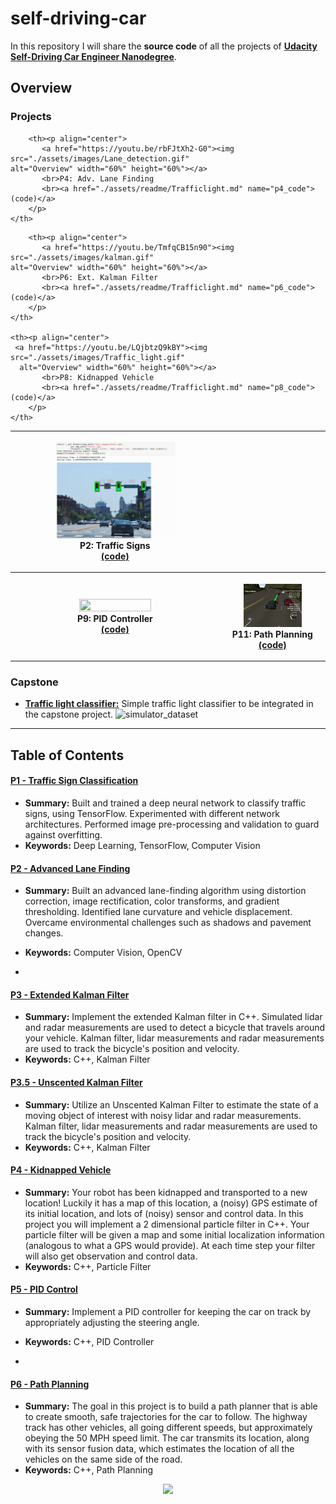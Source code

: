 # self-driving-car

In this repository I will share the **source code** of all the projects of **[Udacity Self-Driving Car Engineer Nanodegree](https://www.udacity.com/course/self-driving-car-engineer-nanodegree--nd013)**.

## Overview

### Projects

<table style="width:100%">
  <tr>
            <th><p align="center">
           <a href="https://youtu.be/MspewuQH75U"><img src="./assets/images/Traffic_light.gif" alt="Overview" width="60%" height="60%"></a>
           <br>P2: Traffic Signs
           <br><a href="./assets/readme/Trafficlight.md" name="p2_code">(code)</a>
        </p>
    </th>


        <th><p align="center">
           <a href="https://youtu.be/rbFJtXh2-G0"><img src="./assets/images/Lane_detection.gif"                         alt="Overview" width="60%" height="60%"></a>
           <br>P4: Adv. Lane Finding
           <br><a href="./assets/readme/Trafficlight.md" name="p4_code">(code)</a>
        </p>
    </th>

  </tr>
  <tr>

        <th><p align="center">
           <a href="https://youtu.be/TmfqCB15n90"><img src="./assets/images/kalman.gif"                         alt="Overview" width="60%" height="60%"></a>
           <br>P6: Ext. Kalman Filter
           <br><a href="./assets/readme/Trafficlight.md" name="p6_code">(code)</a>
        </p>
    </th>
    
    <th><p align="center">
     <a href="https://youtu.be/LQjbtzQ9kBY"><img src="./assets/images/Traffic_light.gif"                  
      alt="Overview" width="60%" height="60%"></a>
           <br>P8: Kidnapped Vehicle
           <br><a href="./assets/readme/Trafficlight.md" name="p8_code">(code)</a>
        </p>
    </th>

  </tr>
  <tr>
    <th><p align="center">
           <a href="https://youtu.be/zfI0fGNiUyQ"><img src="./assets/images/control_pid.gif alt="Overview" width="60%" height="60%"></a>
           <br>P9: PID Controller
           <br><a href="./assets/readme/Trafficlight.md" name="p9_code">(code)</a>
        </p>
    </th>

   <th><p align="center">
           <a href="https://youtu.be/dmCbIT4eON4"><img src="./assets/images/Planning.gif"                         alt="Overview" width="60%" height="60%"></a>
           <br>P11: Path Planning
           <br><a href="./assets/readme/Trafficlight.md" name="p11_code">(code)</a>
        </p>
    </th>
  </tr>
</table>

### Capstone

- [**Traffic light classifier:**](https://github.com/amancodeblast/self-Driving-car/tree/master/assets/readme/Trafficlight.md) Simple traffic light classifier to be integrated in the capstone project.
  ![simulator_dataset](https://github.com/amancodeblast/self-Driving-car/tree/master/assets/images/simulator_examples.png)

---

## Table of Contents



#### [P1 - Traffic Sign Classification](./assets/readme/Trafficlight.md)

 - **Summary:** Built and trained a deep neural network to classify traffic signs, using TensorFlow. Experimented with different network architectures. Performed image pre-processing and validation to guard against overfitting.
 - **Keywords:** Deep Learning, TensorFlow, Computer Vision

#### [P2 - Advanced Lane Finding](./assets/readme/LaneDetection.md)

 - **Summary:** Built an advanced lane-finding algorithm using distortion correction, image rectification, color transforms, and gradient thresholding. Identified lane curvature and vehicle displacement. Overcame environmental challenges such as shadows and pavement changes.
 - **Keywords:** Computer Vision, OpenCV

 - 

 #### [P3 - Extended Kalman Filter](./assets/readme/KalmanFilter.md)

 - **Summary:** Implement the extended Kalman filter in C++. Simulated lidar and radar measurements are used to detect a bicycle that travels around your vehicle. Kalman filter, lidar measurements and radar measurements are used to track the bicycle's position and velocity.
 - **Keywords:** C++, Kalman Filter

 #### [P3.5 - Unscented Kalman Filter](./assets/readme/KalmanFilter.md)

 - **Summary:**  Utilize an Unscented Kalman Filter to estimate the state of a moving object of interest with noisy lidar and radar measurements. Kalman filter, lidar measurements and radar measurements are used to track the bicycle's position and velocity.
 - **Keywords:** C++, Kalman Filter

  #### [P4 - Kidnapped Vehicle](./assets/readme/ParticleFilter.md)

 - **Summary:** Your robot has been kidnapped and transported to a new location! Luckily it has a map of this location, a (noisy) GPS estimate of its initial location, and lots of (noisy) sensor and control data. In this project you will implement a 2 dimensional particle filter in C++. Your particle filter will be given a map and some initial localization information (analogous to what a GPS would provide). At each time step your filter will also get observation and control data.
 - **Keywords:** C++, Particle Filter

 #### [P5 - PID Control](./assets/readme/PID_Control.md)

 - **Summary:** Implement a PID controller for keeping the car on track by appropriately adjusting the steering angle.
 - **Keywords:** C++, PID Controller

- 

#### [P6 - Path Planning](./assets/readme/Path_planning.md)

- **Summary:** The goal in this project is to build a path planner that is able to create smooth, safe trajectories for the car to follow. The highway track has other vehicles, all going different speeds, but approximately obeying the 50 MPH speed limit. The car transmits its location, along with its sensor fusion data, which estimates the location of all the vehicles on the same side of the road.
- **Keywords:** C++, Path Planning



<p align="center">
  <img src="https://cdn-images-1.medium.com/max/800/1*dRJ1tz6N3MqO1iCFzlhxZg.jpeg" width="400">
</p>